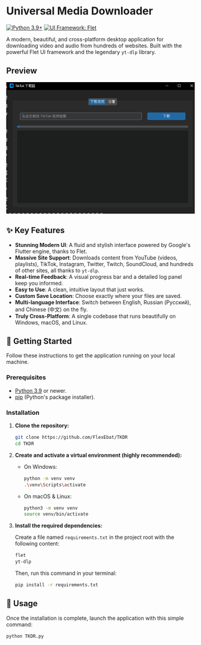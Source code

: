 # Universal Media Downloader

[![Python 3.9+](https://img.shields.io/badge/python-3.9+-blue.svg)](https://www.python.org/downloads/)
[![UI Framework: Flet](https://img.shields.io/badge/UI-Flet-green.svg)](https://flet.dev/)

A modern, beautiful, and cross-platform desktop application for downloading video and audio from hundreds of websites. Built with the powerful Flet UI framework and the legendary `yt-dlp` library.

## Preview

![App Screenshot](screenshot.png)

## ✨ Key Features

-   **Stunning Modern UI**: A fluid and stylish interface powered by Google's Flutter engine, thanks to Flet.
-   **Massive Site Support**: Downloads content from YouTube (videos, playlists), TikTok, Instagram, Twitter, Twitch, SoundCloud, and hundreds of other sites, all thanks to `yt-dlp`.
-   **Real-time Feedback**: A visual progress bar and a detailed log panel keep you informed.
-   **Easy to Use**: A clean, intuitive layout that just works.
-   **Custom Save Location**: Choose exactly where your files are saved.
-   **Multi-language Interface**: Switch between English, Russian (Русский), and Chinese (中文) on the fly.
-   **Truly Cross-Platform**: A single codebase that runs beautifully on Windows, macOS, and Linux.

## 🚀 Getting Started

Follow these instructions to get the application running on your local machine.

### Prerequisites

-   [Python 3.9](https://www.python.org/downloads/) or newer.
-   [pip](https://pip.pypa.io/en/stable/installation/) (Python's package installer).

### Installation

1.  **Clone the repository:**
    ```sh
    git clone https://github.com/FlexEbat/TKDR
    cd TKDR
    ```

2.  **Create and activate a virtual environment (highly recommended):**

    -   On Windows:
        ```sh
        python -m venv venv
        .\venv\Scripts\activate
        ```
    -   On macOS & Linux:
        ```sh
        python3 -m venv venv
        source venv/bin/activate
        ```

3.  **Install the required dependencies:**

    Create a file named `requirements.txt` in the project root with the following content:
    ```txt
    flet
    yt-dlp
    ```

    Then, run this command in your terminal:
    ```sh
    pip install -r requirements.txt
    ```

## 🎈 Usage

Once the installation is complete, launch the application with this simple command:

```sh
python TKDR.py
